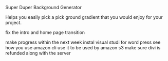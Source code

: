 Super Duper Background Generator

Helps you easily pick a pick ground gradient that you would enjoy
for your project.


fix the intro and home page transition

make progress within the next week
instal visual studi for word press
see how you use amazon cli
use it to be used by amazon s3
make sure divi is refunded along with the server
